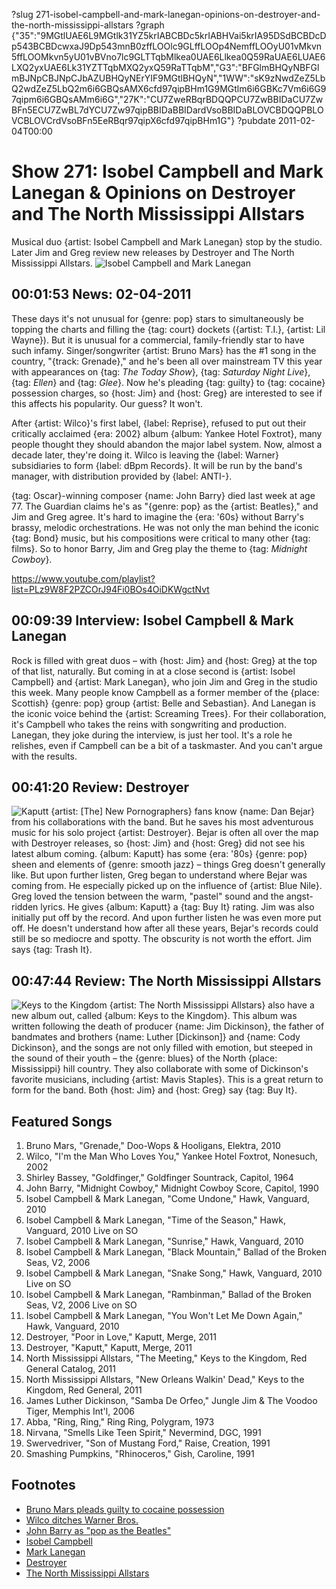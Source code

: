 ?slug 271-isobel-campbell-and-mark-lanegan-opinions-on-destroyer-and-the-north-mississippi-allstars
?graph {"35":"9MGtlUAE6L9MGtlk31YZ5krIABCBDc5krIABHVai5krIA95DSdBCBDcDp543BCBDcwxaJ9Dp543mnB0zffLOOlc9GLffLOOp4NemffLOOyU01vMkvn5ffLOOMkvn5yU01vBVno7lc9GLTTqbMlkea0UAE6Llkea0Q59RaUAE6LUAE6LXQ2yxUAE6Lk31YZTTqbMXQ2yxQ59RaTTqbM","G3":"BFGlmBHQyNBFGlmBJNpCBJNpCJbAZUBHQyNErYIF9MGtlBHQyN","1WW":"sK9zNwdZeZ5LbQ2wdZeZ5LbQ2m6i6GBQsAMX6cfd97qipBHm1G9MGtlm6i6GBKc7Vm6i6G97qipm6i6GBQsAMm6i6G","27K":"CU7ZweRBqrBDQQPCU7ZwBBIDaCU7ZwBFn5ECU7ZwBL7dYCU7Zw97qipBBIDaBBIDardVsoBBIDaBLOVCBDQQPBLOVCBLOVCrdVsoBFn5EeRBqr97qipX6cfd97qipBHm1G"}
?pubdate 2011-02-04T00:00

# Show 271: Isobel Campbell and Mark Lanegan & Opinions on Destroyer and The North Mississippi Allstars
Musical duo {artist: Isobel Campbell and Mark Lanegan} stop by the studio. Later Jim and Greg review new releases by Destroyer and The North Mississippi Allstars. 
![Isobel Campbell and Mark Lanegan](//static.soundopinions.org/images/2011/campbelllanegan.jpg)

## 00:01:53 News: 02-04-2011
These days it's not unusual for {genre: pop} stars to simultaneously be topping the charts and filling the {tag: court} dockets ({artist: T.I.}, {artist: Lil Wayne}). But it is unusual for a commercial, family-friendly star to have such infamy. Singer/songwriter {artist: Bruno Mars} has the #1 song in the country, "{track: Grenade}," and he's been all over mainstream TV this year with appearances on {tag: *The Today Show*}, {tag: *Saturday Night Live*}, {tag: *Ellen*} and {tag: *Glee*}. Now he's pleading {tag: guilty} to {tag: cocaine} possession charges, so {host: Jim} and {host: Greg} are interested to see if this affects his popularity. Our guess? It won't.

After {artist: Wilco}'s first label, {label: Reprise}, refused to put out their critically acclaimed {era: 2002} album {album: Yankee Hotel Foxtrot}, many people thought they should abandon the major label system. Now, almost a decade later, they're doing it. Wilco is leaving the {label: Warner} subsidiaries to form {label: dBpm Records}. It will be run by the band's manager, with distribution provided by {label: ANTI-}.

{tag: Oscar}-winning composer {name: John Barry} died last week at age 77. The Guardian claims he's as "{genre: pop} as the {artist: Beatles}," and Jim and Greg agree. It's hard to imagine the {era: '60s} without Barry's brassy, melodic orchestrations. He was not only the man behind the iconic {tag: Bond} music, but his compositions were critical to many other {tag: films}. So to honor Barry, Jim and Greg play the theme to {tag: *Midnight Cowboy*}.

https://www.youtube.com/playlist?list=PLz9W8F2PZCOrJ94Fi0BOs4OiDKWgctNvt

## 00:09:39 Interview: Isobel Campbell & Mark Lanegan
Rock is filled with great duos – with {host: Jim} and {host: Greg} at the top of that list, naturally. But coming in at a close second is {artist: Isobel Campbell} and {artist: Mark Lanegan}, who join Jim and Greg in the studio this week. Many people know Campbell as a former member of the {place: Scottish} {genre: pop} group {artist: Belle and Sebastian}. And Lanegan is the iconic voice behind the {artist: Screaming Trees}. For their collaboration, it's Campbell who takes the reins with songwriting and production. Lanegan, they joke during the interview, is just her tool. It's a role he relishes, even if Campbell can be a bit of a taskmaster. And you can't argue with the results. 

## 00:41:20 Review: Destroyer
![Kaputt](//static.soundopinions.org/assets/271/1WW0.jpg "5455211/412955678")
{artist: [The] New Pornographers} fans know {name: Dan Bejar} from his collaborations with the band. But he saves his most adventurous music for his solo project {artist: Destroyer}. Bejar is often all over the map with Destroyer releases, so {host: Jim} and {host: Greg} did not see his latest album coming. {album: Kaputt} has some {era: '80s} {genre: pop} sheen and elements of {genre: smooth jazz} – things Greg doesn't generally like. But upon further listen, Greg began to understand where Bejar was coming from. He especially picked up on the influence of {artist: Blue Nile}. Greg loved the tension between the warm, "pastel" sound and the angst-ridden lyrics. He gives {album: Kaputt} a {tag: Buy It} rating. Jim was also initially put off by the record. And upon further listen he was even more put off. He doesn't understand how after all these years, Bejar's records could still be so mediocre and spotty. The obscurity is not worth the effort. Jim says {tag: Trash It}.

## 00:47:44 Review: The North Mississippi Allstars
![Keys to the Kingdom](//static.soundopinions.org/assets/271/27K0.jpg "5116593/414280989")
{artist: The North Mississippi Allstars} also have a new album out, called {album: Keys to the Kingdom}. This album was written following the death of producer {name: Jim Dickinson}, the father of bandmates and brothers {name: Luther [Dickinson]} and {name: Cody Dickinson}, and the songs are not only filled with emotion, but steeped in the sound of their youth – the {genre: blues} of the North {place: Mississippi} hill country. They also collaborate with some of Dickinson's favorite musicians, including {artist: Mavis Staples}. This is a great return to form for the band. Both {host: Jim} and {host: Greg} say {tag: Buy It}.

## Featured Songs
1. Bruno Mars, "Grenade," Doo-Wops & Hooligans, Elektra, 2010
2. Wilco, "I'm the Man Who Loves You," Yankee Hotel Foxtrot, Nonesuch, 2002
3. Shirley Bassey, "Goldfinger," Goldfinger Sountrack, Capitol, 1964
4. John Barry, "Midnight Cowboy," Midnight Cowboy Score, Capitol, 1990
5. Isobel Campbell & Mark Lanegan, "Come Undone," Hawk, Vanguard, 2010
6. Isobel Campbell & Mark Lanegan, "Time of the Season," Hawk, Vanguard, 2010 Live on SO
7. Isobel Campbell & Mark Lanegan, "Sunrise," Hawk, Vanguard, 2010
8. Isobel Campbell & Mark Lanegan, "Black Mountain," Ballad of the Broken Seas, V2, 2006
9. Isobel Campbell & Mark Lanegan, "Snake Song," Hawk, Vanguard, 2010 Live on SO
10. Isobel Campbell & Mark Lanegan, "Rambinman," Ballad of the Broken Seas, V2, 2006 Live on SO
11. Isobel Campbell & Mark Lanegan, "You Won't Let Me Down Again," Hawk, Vanguard, 2010
12. Destroyer, "Poor in Love," Kaputt, Merge, 2011
13. Destroyer, "Kaputt," Kaputt, Merge, 2011
14. North Mississippi Allstars, "The Meeting," Keys to the Kingdom, Red General Catalog, 2011
15. North Mississippi Allstars, "New Orleans Walkin' Dead," Keys to the Kingdom, Red General, 2011
16. James Luther Dickinson, "Samba De Orfeo," Jungle Jim & The Voodoo Tiger, Memphis Int'l, 2006
17. Abba, "Ring, Ring," Ring Ring,  Polygram, 1973
18. Nirvana, "Smells Like Teen Spirit," Nevermind, DGC, 1991
19. Swervedriver, "Son of Mustang Ford," Raise, Creation, 1991
20. Smashing Pumpkins, "Rhinoceros," Gish, Caroline, 1991

## Footnotes
- [Bruno Mars pleads guilty to cocaine possession](http://www.billboard.com/biz/articles/news/1179452/bruno-mars-to-plead-guilty-to-cocaine-possession-has-no-1-song)
- [Wilco ditches Warner Bros.](http://latimesblogs.latimes.com/music_blog/2011/01/silver-lakes-anti-expected-to-sign-wilco.html)
- [John Barry as  "pop as the Beatles"](http://www.theguardian.com/music/musicblog/2011/jan/31/john-barry-composer-soundtracks)
- [Isobel Campbell](http://www.isobelcampbell.com/)
- [Mark Lanegan](http://marklanegan.com/)
- [Destroyer](https://www.mergerecords.com/destroyer)
- [The North Mississippi Allstars](http://www.nmallstars.com/)
